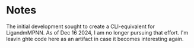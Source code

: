 # Notes

The initial development sought to create a CLI-equivalent for LigandmMPNN. As of Dec 16 2024, I am no longer pursuing that effort. I'm leavin ghte code here
as an artifact in case it becomes interesting again.
